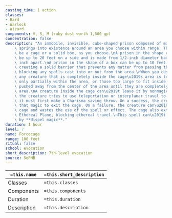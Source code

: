 ```yaml
---
casting_time: 1 action
classes:
- Bard
- Warlock
- Wizard
components: V, S, M (ruby dust worth 1,500 gp)
concentration: false
description: "An immobile, invisible, cube-shaped prison composed of magical force\
    \ springs into existence around an area you choose within range. The prison can\
    \ be a cage or a solid box, as you choose.\nA prison in the shape of a cage can\
    \ be up to 20 feet on a side and is made from 1/2-inch diameter bars spaced 1/2\
    \ inch apart.\nA prison in the shape of a box can be up to 10 feet on a side,\
    \ creating a solid barrier that prevents any matter from passing through it and\
    \ blocking any spells cast into or out from the area.\nWhen you cast the spell,\
    \ any creature that is completely inside the cage\u2019s area is trapped. Creatures\
    \ only partially within the area, or those too large to fit inside the area, are\
    \ pushed away from the center of the area until they are completely outside the\
    \ area.\nA creature inside the cage can\u2019t leave it by nonmagical means. If\
    \ the creature tries to use teleportation or interplanar travel to leave the cage,\
    \ it must first make a Charisma saving throw. On a success, the creature can use\
    \ that magic to exit the cage. On a failure, the creature can\u2019t exit the\
    \ cage and wastes the use of the spell or effect. The cage also extends into the\
    \ Ethereal Plane, blocking ethereal travel.\nThis spell can\u2019t be dispelled\
    \ by **dispel magic**."
duration: 1 hour
level: 7
name: Forcecage
range: 100 feet
ritual: false
school: evocation
short_description: 7th-level evocation
source: 5ePHB
---
```


| `=this.name` | `=this.short_description` |
| ------------ | ------------------------- |
| Classes      | `=this.classes`           |
| Components   | `=this.components`        |
| Duration     | `=this.duration`          |
| Description  | `=this.description`       |